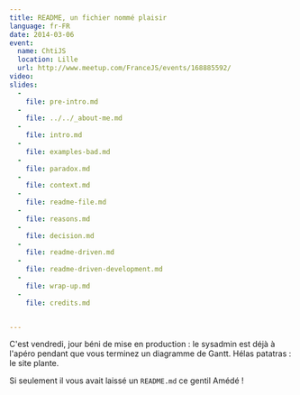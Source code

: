 ```yaml
---
title: README, un fichier nommé plaisir
language: fr-FR
date: 2014-03-06
event:
  name: ChtiJS
  location: Lille
  url: http://www.meetup.com/FranceJS/events/168885592/
video:
slides:
  -
    file: pre-intro.md
  -
    file: ../../_about-me.md
  -
    file: intro.md
  -
    file: examples-bad.md
  -
    file: paradox.md
  -
    file: context.md
  -
    file: readme-file.md
  -
    file: reasons.md
  -
    file: decision.md
  -
    file: readme-driven.md
  -
    file: readme-driven-development.md
  -
    file: wrap-up.md
  -
    file: credits.md


---
```


C'est vendredi, jour béni de mise en production : le sysadmin est déjà à l'apéro
pendant que vous terminez un diagramme de Gantt. Hélas patatras : le site plante.

Si seulement il vous avait laissé un `README.md` ce gentil Amédé !
